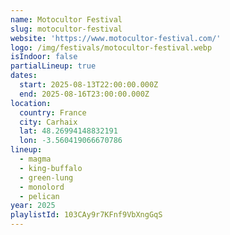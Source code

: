 ```yaml
---
name: Motocultor Festival
slug: motocultor-festival
website: 'https://www.motocultor-festival.com/'
logo: /img/festivals/motocultor-festival.webp
isIndoor: false
partialLineup: true
dates:
  start: 2025-08-13T22:00:00.000Z
  end: 2025-08-16T23:00:00.000Z
location:
  country: France
  city: Carhaix
  lat: 48.26994148832191
  lon: -3.560419066670786
lineup:
  - magma
  - king-buffalo
  - green-lung
  - monolord
  - pelican
year: 2025
playlistId: 103CAy9r7KFnf9VbXngGqS
---
```


